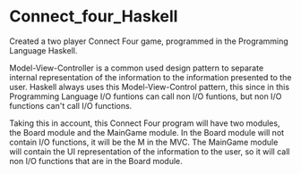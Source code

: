 # Connect_four_Haskell
Created a two player Connect Four game, programmed in the Programming Language Haskell.

Model-View-Controller is a common used design pattern to separate internal representation of the information to the information presented to the user. Haskell always uses this Model-View-Control pattern, this since in this Programming Language I/O funtions can call non I/O funtions, but non I/O functions can't call I/O functions.

Taking this in account, this Connect Four program will have two modules, the Board module and the MainGame module. In the Board module will not contain I/O functions, it will be the M in the MVC. 
The MainGame module will contain the UI representation of the information to the user, so it will call non I/O functions that are in the Board module.
